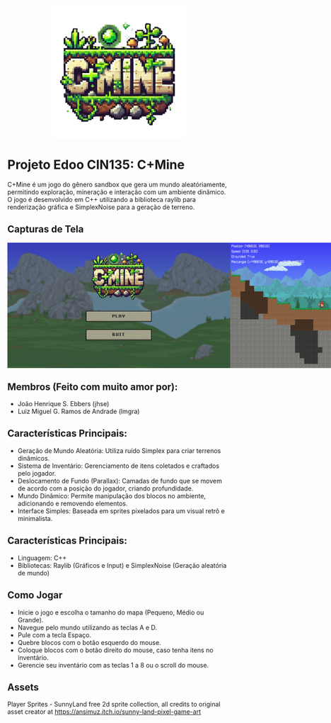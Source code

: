 <p align="center">
  <img src="release/sprites/logo.png" width="300" height="300" alt="C+Mine, nome do jogo">
</p>

# Projeto Edoo CIN135: C+Mine
C+Mine é um jogo do gênero sandbox que gera um mundo aleatóriamente, permitindo exploração, mineração e interação com um ambiente dinâmico. O jogo é desenvolvido em C++ utilizando a biblioteca raylib para renderização gráfica e SimplexNoise para a geração de terreno.

## Capturas de Tela
<div style="display: flex; justify-content: space-around;">
  <img src="release/sprites/menupixel.png" alt="Imagem 1">
  <img src="release/sprites/capturacmine1.PNG" alt="Imagem 2" width="412">
  <img src="release/sprites/capturacmine3.PNG" alt="Imagem 3" width="412">
</div>

## Membros (Feito com muito amor por): 
* João Henrique S. Ebbers (jhse)
* Luiz Miguel G. Ramos de Andrade (lmgra)

## Características Principais:
* Geração de Mundo Aleatória: Utiliza ruído Simplex para criar terrenos dinâmicos.
* Sistema de Inventário: Gerenciamento de itens coletados e craftados pelo jogador.
* Deslocamento de Fundo (Parallax): Camadas de fundo que se movem de acordo com a posição do jogador, criando profundidade.
* Mundo Dinâmico: Permite manipulação dos blocos no ambiente, adicionando e removendo elementos.
* Interface Simples: Baseada em sprites pixelados para um visual retrô e minimalista.

## Características Principais:
* Linguagem: C++
* Bibliotecas: Raylib (Gráficos e Input) e SimplexNoise (Geração aleatória de mundo)

## Como Jogar
* Inicie o jogo e escolha o tamanho do mapa (Pequeno, Médio ou Grande).
* Navegue pelo mundo utilizando as teclas A e D.
* Pule com a tecla Espaço.
* Quebre blocos com o botão esquerdo do mouse.
* Coloque blocos com o botão direito do mouse, caso tenha itens no inventário.
* Gerencie seu inventário com as teclas 1 a 8 ou o scroll do mouse.

## Assets
Player Sprites - SunnyLand free 2d sprite collection, all credits to original asset creator at https://ansimuz.itch.io/sunny-land-pixel-game-art

